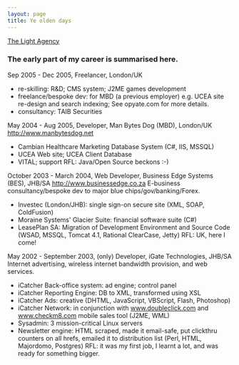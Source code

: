 ```yaml
---
layout: page
title: Ye olden days
---
```


[The Light Agency](/about/resume/lightagency/)

### The early part of my career is summarised here.

Sep 2005 - Dec 2005, Freelancer, London/UK
* re-skilling: R&D; CMS system; J2ME games development
* freelance/bespoke dev: for MBD (a previous employer) e.g. UCEA site re-design
  and search indexing;
  See opyate.com for more details.
* consultancy: TAIB Securities

May 2004 - Aug 2005, Developer, Man Bytes Dog (MBD), London/UK 
http://www.manbytesdog.net
* Cambian Healthcare Marketing Database System (C#, IIS, MSSQL)
* UCEA Web site; UCEA Client Database
* VITAL; support
RFL: Java/Open Source beckons :-)

October 2003 - March 2004, Web Developer, Business Edge Systems (BES), JHB/SA 
http://www.businessedge.co.za 
E-business consultancy/bespoke dev to major blue chips/gov/banking/Forex.
* Investec (London/JHB): single sign-on secure site (XML, SOAP, ColdFusion)
* Moraine Systems' Glacier Suite: financial software suite (C#)
* LeasePlan SA: Migration of Development Environment and Source Code (WSAD,
  MSSQL, Tomcat 4.1, Rational ClearCase, Jetty)
RFL: UK, here I come!

May 2002 - September 2003, (only) Developer, iGate Technologies, JHB/SA
Internet advertising, wireless internet bandwidth provision, and web services.
* iCatcher Back-office system: ad engine; control panel
* iCatcher Reporting Engine: DB to XML, transformed using XSL
* iCatcher Ads: creative (DHTML, JavaScript, VBScript, Flash, Photoshop)
* iCatcher Network: in conjunction with www.doubleclick.com and www.checkm8.com
  mobile sales tool (J2ME, WML)
* Sysadmin: 3 mission-critical Linux servers
* Newsletter engine: HTML scraped, made it email-safe, put clickthru counters
  on all hrefs, emailed it to distribution list (Perl, HTML, Majordomo,
  Postgres)
RFL: it was my first job, I learnt a lot, and was ready for something bigger.



